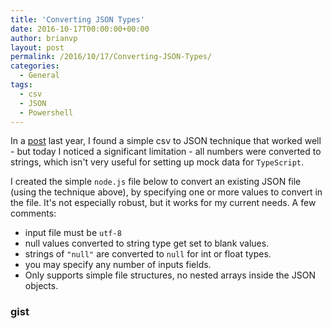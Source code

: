 ```yaml
---
title: 'Converting JSON Types'
date: 2016-10-17T00:00:00+00:00
author: brianvp
layout: post
permalink: /2016/10/17/Converting-JSON-Types/
categories:
  - General
tags:
  - csv
  - JSON
  - Powershell
---
```


In a [post](/2015/10/08/generating-json-from-csv-using-powershell/ ) last year, I found a simple csv to JSON technique that worked well - but today I noticed a significant limitation - all numbers were converted to strings, which isn't very useful for setting up mock data for `TypeScript`.

I created the simple `node.js` file below to convert an existing JSON file (using the technique above), by specifying one or more values to convert in the file.  It's not especially robust, but it works for my current needs.  A few comments:

- input file must be `utf-8`
- null values converted to string type get set to blank values.
- strings of `"null"` are converted to `null` for int or float types.
- you may specify any number of inputs fields.  
- Only supports simple file structures, no nested arrays inside the JSON objects.

### gist

<script src="https://gist.github.com/brianvp/3fdc794b6cc4330fad5c3705dfc5537d.js"></script>